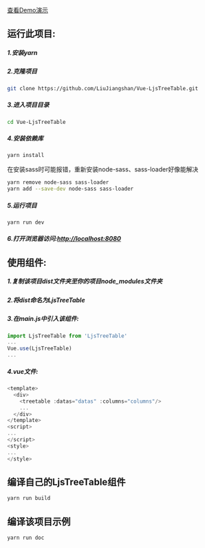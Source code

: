 [查看Demo演示](https://liujiangshan.github.io/Vue-LjsTreeTable/docs)

## 运行此项目:
##### 1.安装yarn
##### 2.克隆项目
```bash
git clone https://github.com/LiuJiangshan/Vue-LjsTreeTable.git
```
##### 3.进入项目目录
```bash
cd Vue-LjsTreeTable
```
##### 4.安装依赖库
```bash
yarn install
```
在安装sass时可能报错，重新安装node-sass、sass-loader好像能解决
```bash
yarn remove node-sass sass-loader
yarn add --save-dev node-sass sass-loader
```

##### 5.运行项目
```bash
yarn run dev
```
##### 6.打开浏览器访问:[http://localhost:8080](http://localhost:8080)

## 使用组件:
##### 1.复制该项目dist文件夹至你的项目node_modules文件夹
##### 2.将dist命名为LjsTreeTable
##### 3.在main.js中引入该组件:
```javascript
import LjsTreeTable from 'LjsTreeTable'
...
Vue.use(LjsTreeTable)
...
```
##### 4.vue文件:
```javascript
<template>
  <div>
    <treetable :datas="datas" :columns="columns"/>
    ...
  </div>
</template>
<script>
...
</script>
<style>
...
</style>
```

## 编译自己的LjsTreeTable组件
```bash
yarn run build
```

## 编译该项目示例
```bash
yarn run doc
```